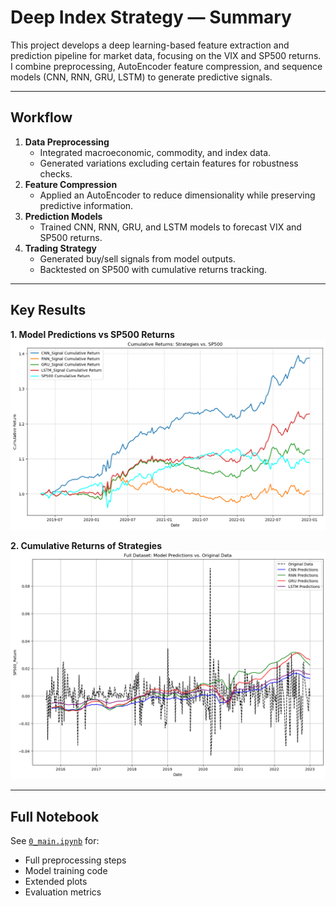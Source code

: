 # Deep Index Strategy — Summary

This project develops a deep learning-based feature extraction and prediction pipeline for market data, focusing on the VIX and SP500 returns.  
I combine preprocessing, AutoEncoder feature compression, and sequence models (CNN, RNN, GRU, LSTM) to generate predictive signals.


---

## Workflow
1. **Data Preprocessing**
   - Integrated macroeconomic, commodity, and index data.
   - Generated variations excluding certain features for robustness checks.
2. **Feature Compression**
   - Applied an AutoEncoder to reduce dimensionality while preserving predictive information.
3. **Prediction Models**
   - Trained CNN, RNN, GRU, and LSTM models to forecast VIX and SP500 returns.
4. **Trading Strategy**
   - Generated buy/sell signals from model outputs.
   - Backtested on SP500 with cumulative returns tracking.

---

## Key Results

**1. Model Predictions vs SP500 Returns**
![SP500 Predictions](plots/sp500_predictions.png)

**2. Cumulative Returns of Strategies**
![Cumulative Returns](plots/cumulative_returns.png)

---

## Full Notebook
See [`0_main.ipynb`](0_main.ipynb) for:
- Full preprocessing steps
- Model training code
- Extended plots
- Evaluation metrics
